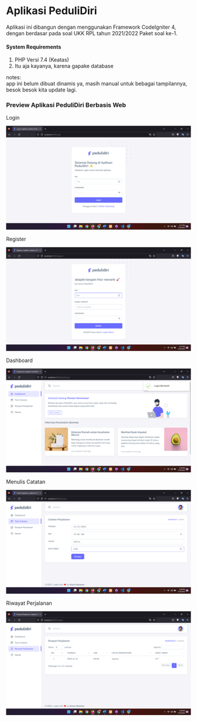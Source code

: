 <h1>Aplikasi PeduliDiri</h1>

Aplikasi ini dibangun dengan menggunakan Framework CodeIgniter 4, dengan berdasar pada soal UKK RPL tahun 2021/2022 Paket soal ke-1.

<h4>System Requirements</h4>
<ol> 
<li>PHP Versi 7.4 (Keatas)</li>
<li>Itu aja kayanya, karena gapake database</li>
</ol>

notes:<br>
app ini belum dibuat dinamis ya, masih manual untuk bebagai tampilannya, besok besok kita update lagi.

<h3>Preview Aplikasi PeduliDiri Berbasis Web</h3>
<p>Login</p>
<img src="https://github.com/zonewanz/ukk_pedulidiri_web/blob/main/dokumentasi/Login.png">

<p>Register</p>
<img src="https://github.com/zonewanz/ukk_pedulidiri_web/blob/main/dokumentasi/Register.png">

<p>Dashboard</p>
<img src="https://github.com/zonewanz/ukk_pedulidiri_web/blob/main/dokumentasi/Dashboard.png">

<p>Menulis Catatan</p>
<img src="https://github.com/zonewanz/ukk_pedulidiri_web/blob/main/dokumentasi/Catatan.png">

<p>Riwayat Perjalanan</p>
<img src="https://github.com/zonewanz/ukk_pedulidiri_web/blob/main/dokumentasi/RIwayat.png">

